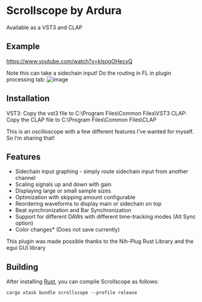# Scrollscope by Ardura

Available as a VST3 and CLAP

## Example
https://www.youtube.com/watch?v=klsogOHecyQ

Note this can take a sidechain input! Do the routing in FL in plugin processing tab:
![image](https://github.com/ardura/Scrollscope/assets/31751444/6f7c6c75-afa0-47a4-8914-8d1c899ad572)


## Installation
VST3: Copy the vst3 file to C:\Program Files\Common Files\VST3
CLAP: Copy the CLAP file to C:\Program Files\Common Files\CLAP

This is an oscilloscope with a few different features I’ve wanted for myself. So I’m sharing that!

## Features
- Sidechain input graphing - simply route sidechain input from another channel
- Scaling signals up and down with gain
- Displaying large or small sample sizes
- Optimization with skipping amount configurable
- Reordering waveforms to display main or sidechain on top
- Beat synchronization and Bar Synchronization
- Support for different DAWs with different time-tracking modes (Alt Sync option)
- Color changes* (Does not save currently)

This plugin was made possible thanks to the Nih-Plug Rust Library and the egui GUI library

## Building

After installing [Rust](https://rustup.rs/), you can compile Scrollscope as follows:

```shell
cargo xtask bundle scrollscope --profile release
```
